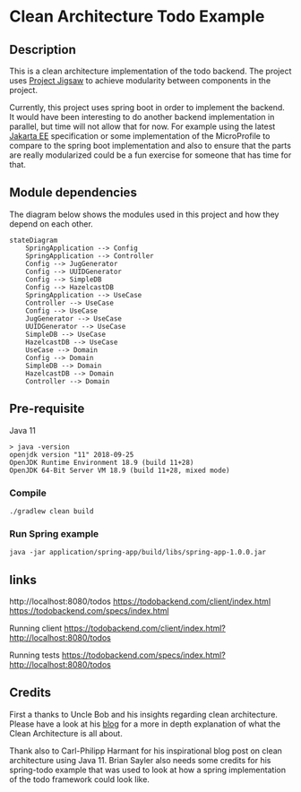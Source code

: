 # Clean Architecture Todo Example

## Description

This is a clean architecture implementation of the todo backend. The project uses
[Project Jigsaw](https://openjdk.java.net/projects/jigsaw/) to achieve modularity
between components in the project.

Currently, this project uses spring boot in order to implement the  backend. It
would have been interesting to do another backend implementation in parallel,
but time will not allow that for now. For example using the latest
[Jakarta EE](https://jakarta.ee/compatibility/#tab-9_1) specification or some
implementation of the MicroProfile to compare to the spring boot implementation
and also to ensure that the parts are really modularized could be a fun exercise
for someone that has time for that.

## Module dependencies

The diagram below shows the modules used in this project and how they depend
on each other.

```mermaid
stateDiagram
    SpringApplication --> Config
    SpringApplication --> Controller
    Config --> JugGenerator
    Config --> UUIDGenerator
    Config --> SimpleDB
    Config --> HazelcastDB
    SpringApplication --> UseCase
    Controller --> UseCase
    Config --> UseCase
    JugGenerator --> UseCase
    UUIDGenerator --> UseCase
    SimpleDB --> UseCase
    HazelcastDB --> UseCase
    UseCase --> Domain
    Config --> Domain
    SimpleDB --> Domain
    HazelcastDB --> Domain
    Controller --> Domain
```



## Pre-requisite

Java 11

```
> java -version
openjdk version "11" 2018-09-25
OpenJDK Runtime Environment 18.9 (build 11+28)
OpenJDK 64-Bit Server VM 18.9 (build 11+28, mixed mode)
```

### Compile

`./gradlew clean build`

### Run Spring example

`java -jar application/spring-app/build/libs/spring-app-1.0.0.jar`


## links

http://localhost:8080/todos
https://todobackend.com/client/index.html
https://todobackend.com/specs/index.html

Running client
https://todobackend.com/client/index.html?http://localhost:8080/todos

Running tests
https://todobackend.com/specs/index.html?http://localhost:8080/todos


## Credits

First a thanks to Uncle Bob and his insights regarding clean architecture.
Please have a look at his [blog](https://blog.cleancoder.com/uncle-bob/2012/08/13/the-clean-architecture.html)
for a more in depth explanation of what the Clean Architecture is all about.

Thank also to Carl-Philipp Harmant for his inspirational blog post on clean
architecture using Java 11. Brian Sayler also needs some credits for his spring-todo
example that was used to look at how a spring implementation of the todo framework
could look like.
